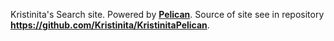 Kristinita's Search site. Powered by [**Pelican**](http://docs.getpelican.com/en/stable/). Source of site see in repository **<https://github.com/Kristinita/KristinitaPelican>**.
